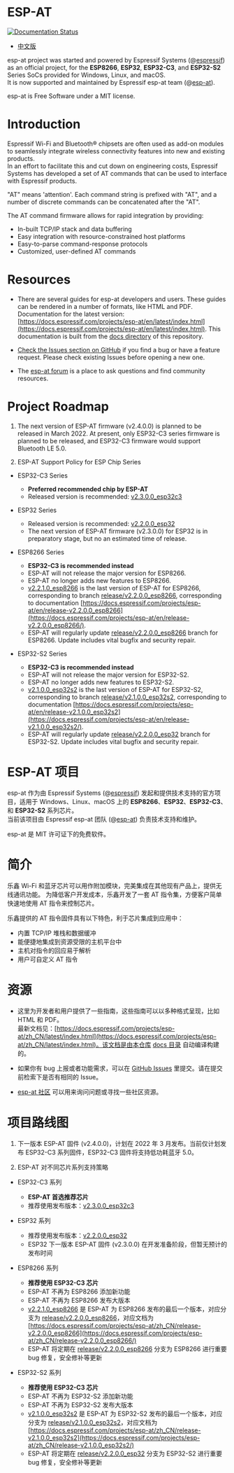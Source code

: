 # ESP-AT
[![Documentation Status](https://readthedocs.com/projects/espressif-esp-at/badge/?version=latest)](https://docs.espressif.com/projects/esp-at/en/latest/?badge=latest)

- [中文版](#esp-at-项目)

esp-at project was started and powered by Espressif Systems (@[espressif](https://github.com/espressif/)) as an official project, for the **ESP8266**, **ESP32**, **ESP32-C3**, and **ESP32-S2** Series SoCs provided for Windows, Linux, and macOS.  
It is now supported and maintained by Espressif esp-at team (@[esp-at](https://github.com/espressif/esp-at)).

esp-at is Free Software under a MIT license.




# Introduction
Espressif Wi-Fi and Bluetooth® chipsets are often used as add-on modules to seamlessly integrate wireless connectivity features into new and existing products.  
In an effort to facilitate this and cut down on engineering costs, Espressif Systems has developed a set of AT commands that can be used to interface with Espressif products.

"AT" means 'attention'. Each command string is prefixed with "AT", and a number of discrete commands can be concatenated after the "AT".

The AT command firmware allows for rapid integration by providing:

- In-built TCP/IP stack and data buffering
- Easy integration with resource-constrained host platforms
- Easy-to-parse command-response protocols
- Customized, user-defined AT commands

# Resources
- There are several guides for esp-at developers and users. These guides can be rendered in a number of formats, like HTML and PDF.  
  Documentation for the latest version: [https://docs.espressif.com/projects/esp-at/en/latest/index.html](https://docs.espressif.com/projects/esp-at/en/latest/index.html). This documentation is built from the [docs directory](https://github.com/espressif/esp-at/tree/master/docs) of this repository.

- [Check the Issues section on GitHub](https://github.com/espressif/esp-at/issues) if you find a bug or have a feature request. Please check existing Issues before opening a new one.

- The [esp-at forum](https://www.esp32.com/viewforum.php?f=42) is a place to ask questions and find community resources.

# Project Roadmap
1. The next version of ESP-AT firmware (v2.4.0.0) is planned to be released in March 2022. At present, only ESP32-C3 series firmware is planned to be released, and ESP32-C3 firmware would support Bluetooth LE 5.0.

2. ESP-AT Support Policy for ESP Chip Series

- ESP32-C3 Series
  - **Preferred recommended chip by ESP-AT**
  - Released version is recommended: [v2.3.0.0_esp32c3](https://github.com/espressif/esp-at/releases/tag/v2.3.0.0_esp32c3)

- ESP32 Series
  - Released version is recommended: [v2.2.0.0_esp32](https://github.com/espressif/esp-at/releases/tag/v2.2.0.0_esp32)
  - The next version of ESP-AT firmware (v2.3.0.0) for ESP32 is in preparatory stage, but no an estimated time of release.

- ESP8266 Series
  - **ESP32-C3 is recommended instead**
  - ESP-AT will not release the major version for ESP8266.
  - ESP-AT no longer adds new features to ESP8266.
  - [v2.2.1.0_esp8266](https://github.com/espressif/esp-at/releases/tag/v2.2.1.0_esp8266) is the last version of ESP-AT for ESP8266, corresponding to branch [release/v2.2.0.0_esp8266](https://github.com/espressif/esp-at/tree/release/v2.2.0.0_esp8266), corresponding to documentation [https://docs.espressif.com/projects/esp-at/en/release-v2.2.0.0_esp8266](https://docs.espressif.com/projects/esp-at/en/release-v2.2.0.0_esp8266/).
  - ESP-AT will regularly update [release/v2.2.0.0_esp8266](https://github.com/espressif/esp-at/tree/release/v2.2.0.0_esp8266) branch for ESP8266. Update includes vital bugfix and security repair.

- ESP32-S2 Series
  - **ESP32-C3 is recommended instead**
  - ESP-AT will not release the major version for ESP32-S2.
  - ESP-AT no longer adds new features to ESP32-S2.
  - [v2.1.0.0_esp32s2](https://github.com/espressif/esp-at/releases/tag/v2.1.0.0_esp32s2) is the last version of ESP-AT for ESP32-S2, corresponding to branch [release/v2.1.0.0_esp32s2](https://github.com/espressif/esp-at/tree/release/v2.1.0.0_esp32s2), corresponding to documentation [https://docs.espressif.com/projects/esp-at/en/release-v2.1.0.0_esp32s2](https://docs.espressif.com/projects/esp-at/en/release-v2.1.0.0_esp32s2/).
  - ESP-AT will regularly update [release/v2.2.0.0_esp32](https://github.com/espressif/esp-at/tree/release/v2.2.0.0_esp32) branch for ESP32-S2. Update includes vital bugfix and security repair.

# ESP-AT 项目
esp-at 作为由 Espressif Systems (@[espressif](https://github.com/espressif/)) 发起和提供技术支持的官方项目，适用于 Windows、Linux、macOS 上的 **ESP8266**、**ESP32**、**ESP32-C3**、和 **ESP32-S2** 系列芯片。  
当前该项目由 Espressif esp-at 团队 (@[esp-at](https://github.com/espressif/esp-at)) 负责技术支持和维护。  

esp-at 是 MIT 许可证下的免费软件。

# 简介
乐鑫 Wi-Fi 和蓝牙芯片可以用作附加模块，完美集成在其他现有产品上，提供无线通讯功能。
为降低客户开发成本，乐鑫开发了一套 AT 指令集，方便客户简单快速地使用 AT 指令来控制芯片。

乐鑫提供的 AT 指令固件具有以下特色，利于芯片集成到应用中：

- 内置 TCP/IP 堆栈和数据缓冲
- 能便捷地集成到资源受限的主机平台中
- 主机对指令的回应易于解析
- 用户可自定义 AT 指令

# 资源
- 这里为开发者和用户提供了一些指南，这些指南可以以多种格式呈现，比如 HTML 和 PDF。  
  最新文档见：[https://docs.espressif.com/projects/esp-at/zh_CN/latest/index.html](https://docs.espressif.com/projects/esp-at/zh_CN/latest/index.html)。该文档是由本仓库 [docs 目录](https://github.com/espressif/esp-at/tree/master/docs) 自动编译构建的。

- 如果你有 bug 上报或者功能需求，可以在 [GitHub Issues](https://github.com/espressif/esp-at/issues) 里提交。请在提交前检索下是否有相同的 Issue。

- [esp-at 社区](https://www.esp32.com/viewforum.php?f=34) 可以用来询问问题或寻找一些社区资源。

# 项目路线图
1. 下一版本 ESP-AT 固件 (v2.4.0.0)，计划在 2022 年 3 月发布。当前仅计划发布 ESP32-C3 系列固件，ESP32-C3 固件将支持低功耗蓝牙 5.0。

2. ESP-AT 对不同芯片系列支持策略

- ESP32-C3 系列
  - **ESP-AT 首选推荐芯片**
  - 推荐使用发布版本：[v2.3.0.0_esp32c3](https://github.com/espressif/esp-at/releases/tag/v2.3.0.0_esp32c3)

- ESP32 系列
  - 推荐使用发布版本：[v2.2.0.0_esp32](https://github.com/espressif/esp-at/releases/tag/v2.2.0.0_esp32)
  - ESP32 下一版本 ESP-AT 固件 (v2.3.0.0) 在开发准备阶段，但暂无预计的发布时间

- ESP8266 系列
  - **推荐使用 ESP32-C3 芯片**
  - ESP-AT 不再为 ESP8266 添加新功能
  - ESP-AT 不再为 ESP8266 发布大版本
  - [v2.2.1.0_esp8266](https://github.com/espressif/esp-at/releases/tag/v2.2.1.0_esp8266) 是 ESP-AT 为 ESP8266 发布的最后一个版本，对应分支为 [release/v2.2.0.0_esp8266](https://github.com/espressif/esp-at/tree/release/v2.2.0.0_esp8266)，对应文档为 [https://docs.espressif.com/projects/esp-at/zh_CN/release-v2.2.0.0_esp8266](https://docs.espressif.com/projects/esp-at/zh_CN/release-v2.2.0.0_esp8266/)
  - ESP-AT 将定期在 [release/v2.2.0.0_esp8266](https://github.com/espressif/esp-at/tree/release/v2.2.0.0_esp8266) 分支为 ESP8266 进行重要 bug 修复，安全修补等更新

- ESP32-S2 系列
  - **推荐使用 ESP32-C3 芯片**
  - ESP-AT 不再为 ESP32-S2 添加新功能
  - ESP-AT 不再为 ESP32-S2 发布大版本
  - [v2.1.0.0_esp32s2](https://github.com/espressif/esp-at/releases/tag/v2.1.0.0_esp32s2) 是 ESP-AT 为 ESP32-S2 发布的最后一个版本，对应分支为 [release/v2.1.0.0_esp32s2](https://github.com/espressif/esp-at/tree/release/v2.1.0.0_esp32s2)，对应文档为 [https://docs.espressif.com/projects/esp-at/zh_CN/release-v2.1.0.0_esp32s2](https://docs.espressif.com/projects/esp-at/zh_CN/release-v2.1.0.0_esp32s2/)
  - ESP-AT 将定期在 [release/v2.2.0.0_esp32](https://github.com/espressif/esp-at/tree/release/v2.2.0.0_esp32) 分支为 ESP32-S2 进行重要 bug 修复，安全修补等更新
